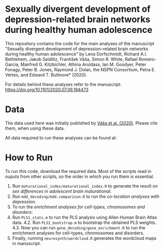 # Sexually divergent development of depression-related brain networks during healthy human adolescence

This repository contains the code for the main analyses of the manuscript "Sexually divergent development of depression-related brain networks during healthy human adolescence" by Lena Dorfschmidt, Richard A.I. Bethlehem, Jakob Seidlitz, František Váša, Simon R. White, Rafael Romero-Garcia, Manfred G. Kitzbichler, Athina Aruldass, Ian M. Goodyer, Peter Fonagy, Peter B. Jones, Raymond J. Dolan, the NSPN Consortium, Petra E. Vértes, and Edward T. Bullmore* (2020).

For details behind these analyses refer to the manuscript: https://doi.org/10.1101/2020.07.06.184473

# Data
The data used here was initially published by [Váša et al. (2020)](https://doi.org/10.6084/m9.figshare.11551602). Please cite them, when using these data. 

All data required to run these analyses can be found at: 

# How to Run
To run this code, download the required data. Most of the scripts read in ouputs from other scripts, so the order in which you run them is essential.

1. Run `maturational_index/maturational_index.R` to generate the result on *sex differences in adolescent brain maturational*. 
2. Run `mdd_decoding/mdd.comparison.R` to run the *co-location analyses with depression*.
3. To run the *enrichment analyses for cell-types, chromosomes and disorders*:
4. Run `PLS1_stats.m` to run the PLS analysis using Allen Human Brain Atlas data.
    4.2. Run `PLS2_bootstrap.m` to bootstrap the obtained PLS weights. 
    4.3. Now you can run `gene_decoding/gene_enrichment.R` to run the enrichment analyses for cell-types, chromosomes and disorders.
5. Finally, running `neurosynth/wordcloud.R` generates the wordcloud maps in manuscript. 

